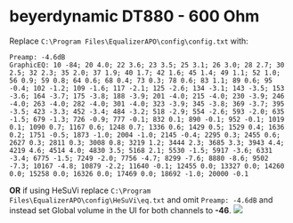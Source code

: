 # beyerdynamic DT880 - 600 Ohm
Replace `C:\Program Files\EqualizerAPO\config\config.txt` with:
```
Preamp: -4.6dB
GraphicEQ: 10 -84; 20 4.0; 22 3.6; 23 3.5; 25 3.1; 26 3.0; 28 2.7; 30 2.5; 32 2.3; 35 2.0; 37 1.9; 40 1.7; 42 1.6; 45 1.4; 49 1.1; 52 1.0; 56 0.9; 59 0.8; 64 0.6; 68 0.4; 73 0.3; 78 0.6; 83 1.1; 89 0.6; 95 -0.4; 102 -1.2; 109 -1.6; 117 -2.1; 125 -2.6; 134 -3.1; 143 -3.5; 153 -3.6; 164 -3.7; 175 -3.8; 188 -3.9; 201 -4.0; 215 -4.0; 230 -3.9; 246 -4.0; 263 -4.0; 282 -4.0; 301 -4.0; 323 -3.9; 345 -3.8; 369 -3.7; 395 -3.5; 423 -3.3; 452 -3.4; 484 -3.2; 518 -2.9; 554 -2.6; 593 -2.0; 635 -1.5; 679 -1.3; 726 -0.9; 777 -0.1; 832 0.1; 890 -0.1; 952 -0.1; 1019 0.1; 1090 0.7; 1167 0.6; 1248 0.7; 1336 0.6; 1429 0.5; 1529 0.4; 1636 0.2; 1751 -0.5; 1873 -1.0; 2004 -1.0; 2145 -0.4; 2295 0.3; 2455 0.6; 2627 0.3; 2811 0.3; 3008 0.8; 3219 1.2; 3444 2.3; 3685 3.3; 3943 4.4; 4219 4.6; 4514 4.0; 4830 3.5; 5168 2.1; 5530 -1.5; 5917 -3.6; 6331 -3.4; 6775 -1.5; 7249 -2.0; 7756 -4.7; 8299 -7.6; 8880 -8.6; 9502 -7.3; 10167 -4.8; 10879 -2.2; 11640 -0.1; 12455 0.0; 13327 0.0; 14260 0.0; 15258 0.0; 16326 0.0; 17469 0.0; 18692 -1.0; 20000 -0.1
```
**OR** if using HeSuVi replace `C:\Program Files\EqualizerAPO\config\HeSuVi\eq.txt` and omit `Preamp: -4.6dB` and instead set Global volume in the UI for both channels to **-46**.
![](https://raw.githubusercontent.com/jaakkopasanen/AutoEq/master/results/Innerfidelity%202017/headphoncecom/onear/beyerdynamic%20DT880%20-%20600%20Ohm/beyerdynamic%20DT880%20-%20600%20Ohm.png)